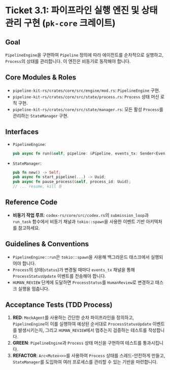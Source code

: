 # Ticket 3.1: 파이프라인 실행 엔진 및 상태 관리 구현 (`pk-core` 크레이트)

## Goal

`PipelineEngine`을 구현하여 `Pipeline` 정의에 따라 에이전트를 순차적으로 실행하고, `Process`의 상태를 관리합니다. 이 엔진은 비동기로 동작해야 합니다.

## Core Modules & Roles

- `pipeline-kit-rs/crates/core/src/engine/mod.rs`: `PipelineEngine` 구현.
- `pipeline-kit-rs/crates/core/src/state/process.rs`: `Process` 상태 머신 로직 구현.
- `pipeline-kit-rs/crates/core/src/state/manager.rs`: 모든 활성 `Process`를 관리하는 `StateManager` 구현.

## Interfaces

- `PipelineEngine`:
  ```rust
  pub async fn run(&self, pipeline: &Pipeline, events_tx: Sender<Event>) -> Result<Process>;
  ```
- `StateManager`:
  ```rust
  pub fn new() -> Self;
  pub async fn start_pipeline(...) -> Uuid;
  pub async fn pause_process(&self, process_id: Uuid);
  // ... resume, kill 등
  ```

## Reference Code

- **비동기 작업 루프**: `codex-rs/core/src/codex.rs`의 `submission_loop`과 `run_task` 함수에서 비동기 채널과 `tokio::spawn`을 사용한 이벤트 기반 아키텍처를 참고하세요.

## Guidelines & Conventions

- `PipelineEngine::run`은 `tokio::spawn`을 사용해 백그라운드 태스크에서 실행되어야 합니다.
- `Process`의 상태(`status`)가 변경될 때마다 `events_tx` 채널을 통해 `ProcessStatusUpdate` 이벤트를 전송해야 합니다.
- `HUMAN_REVIEW` 단계에 도달하면 `ProcessStatus`를 `HumanReview`로 변경하고 태스크 실행을 멈춥니다.

## Acceptance Tests (TDD Process)

1.  **RED**: `MockAgent`를 사용하는 간단한 순차 파이프라인을 정의하고, `PipelineEngine`이 이를 실행하여 예상된 순서대로 `ProcessStatusUpdate` 이벤트를 발생시키는지, 그리고 `HUMAN_REVIEW`에서 멈추는지 검증하는 테스트를 작성합니다.
2.  **GREEN**: `PipelineEngine`과 `Process` 상태 머신을 구현하여 테스트를 통과시킵니다.
3.  **REFACTOR**: `Arc<Mutex<>>`를 사용하여 `Process` 상태를 스레드-안전하게 만들고, `StateManager`를 도입하여 여러 프로세스를 관리할 수 있는 기반을 마련합니다.
